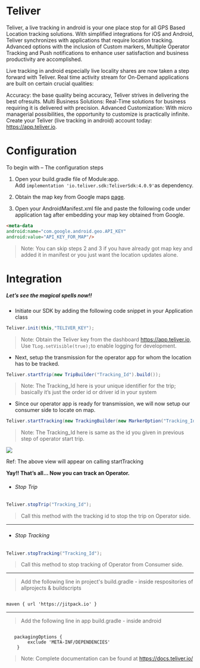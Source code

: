 # Teliver

Teliver, a live tracking in android is your one place stop for all GPS Based Location tracking solutions. With simplified integrations for iOS and Android, Teliver synchronizes with applications that require location tracking. Advanced options with the inclusion of Custom markers, Multiple Operator Tracking and Push notifications to enhance user satisfaction and business productivity are
accomplished.

Live tracking in android especially live locality shares are now taken a step forward with Teliver. Real time activity stream for On-Demand applications are built on certain crucial qualities:

Accuracy: the base quality being accuracy, Teliver strives in delivering the best ofresults. Multi Business Solutions: Real-Time solutions for business requiring it is delivered with precision. Advanced Customization: With micro managerial possibilities, the opportunity to customize is practically infinite. Create your Teliver (live tracking in android) account today: https://app.teliver.io.


# Configuration

To begin with – The configuration steps

1. Open your build.gradle file of Module:app.  
   Add `implementation 'io.teliver.sdk:TeliverSdk:4.0.9'`as dependency.

2. Obtain the map key from Google maps [page](https://developers.google.com/maps/documentation/android-api/).

3. Open your AndroidManifest.xml file and paste the following code under application tag after embedding your map key obtained from Google.

```markdown
<meta-data
android:name="com.google.android.geo.API_KEY"
android:value="API_KEY_FOR_MAP"/>
```

> Note: You can skip steps 2 and 3 if you have already got map key and added it in manifest or you just want the location updates alone.

##### 

# Integration

##### Let’s see the magical spells now!!

* Initiate our SDK by adding the following code snippet in your Application class

```java
Teliver.init(this,"TELIVER_KEY");
```

> Note: Obtain the Teliver key from the dashboard https://app.teliver.io, Use `TLog.setVisible(true);`to enable logging for development.

* Next, setup the transmission  for the operator app for whom the location has to be tracked.

```java
Teliver.startTrip(new TripBuilder("Tracking_Id").build());
```

> Note: The Tracking\_Id here is your unique identifier for the trip; basically it’s just the order id or driver id in your system

* Since our operator app is ready for transmission, we will now setup our consumer side to locate on map.

```java
Teliver.startTracking(new TrackingBuilder(new MarkerOption("Tracking_Id")).build());
```

> Note: The Tracking\_Id here is same as the id you given in previous step of operator start trip.

![](https://s3.amazonaws.com/teliverbucket/docs/android.gif)

Ref: The above view will appear on calling startTracking

**Yay!! That’s all... Now you can track an Operator.**

* ###### Stop Trip

```java
Teliver.stopTrip("Tracking_Id");
```

> Call this method with the tracking id to stop the trip on Operator side.

---

* ###### Stop Tracking

```java
Teliver.stopTracking("Tracking_Id");
```

> Call this method to stop tracking of Operator from Consumer side.

---

> Add the following line in project's build.gradle - inside respositories of allprojects & buildscripts
```

maven { url 'https://jitpack.io' }
```

---

> Add the following line in app build.gradle - inside android
```

   packagingOptions {
        exclude 'META-INF/DEPENDENCIES'
    }
```

> Note: Complete documentation can be found at https://docs.teliver.io/




